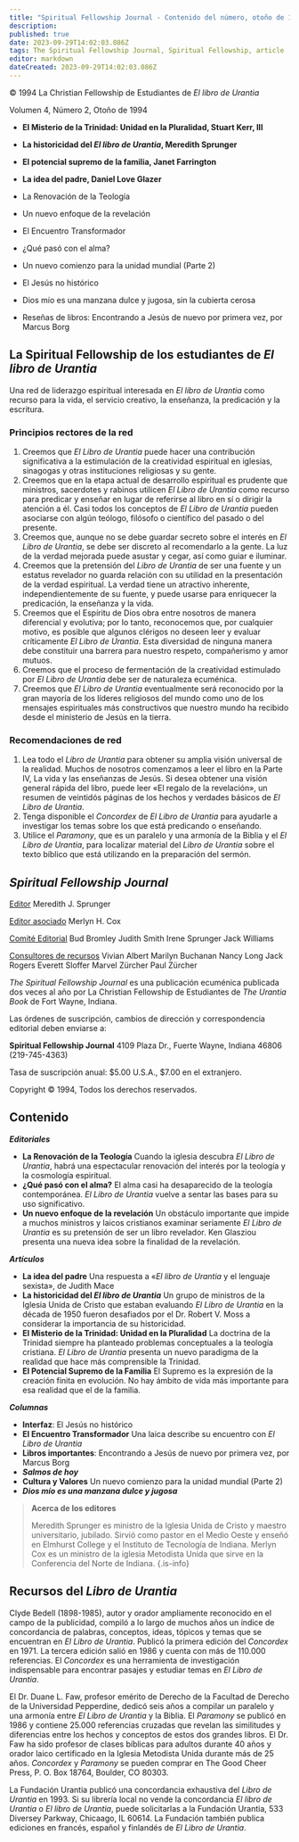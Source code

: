 ```yaml
---
title: "Spiritual Fellowship Journal - Contenido del número, otoño de 1994"
description: 
published: true
date: 2023-09-29T14:02:03.086Z
tags: The Spiritual Fellowship Journal, Spiritual Fellowship, article
editor: markdown
dateCreated: 2023-09-29T14:02:03.086Z
---
```


<p class="v-card v-sheet theme--light grey lighten-3 px-2">© 1994 La Christian Fellowship de Estudiantes de <i>El libro de Urantia</i></p>


Volumen 4, Número 2, Otoño de 1994

- **El Misterio de la Trinidad: Unidad en la Pluralidad, Stuart Kerr, III**
- **La historicidad del _El libro de Urantia_, Meredith Sprunger**
- **El potencial supremo de la familia, Janet Farrington**
- **La idea del padre, Daniel Love Glazer**

- La Renovación de la Teología
- Un nuevo enfoque de la revelación
- El Encuentro Transformador
- ¿Qué pasó con el alma?
- Un nuevo comienzo para la unidad mundial (Parte 2)
- El Jesús no histórico
- Dios mío es una manzana dulce y jugosa, sin la cubierta cerosa
- Reseñas de libros: Encontrando a Jesús de nuevo por primera vez, por Marcus Borg

## La Spiritual Fellowship de los estudiantes de _El libro de Urantia_

Una red de liderazgo espiritual interesada en _El libro de Urantia_ como recurso para la vida, el servicio creativo, la enseñanza, la predicación y la escritura.

### Principios rectores de la red

1. Creemos que _El Libro de Urantia_ puede hacer una contribución significativa a la estimulación de la creatividad espiritual en iglesias, sinagogas y otras instituciones religiosas y su gente.
2. Creemos que en la etapa actual de desarrollo espiritual es prudente que ministros, sacerdotes y rabinos utilicen _El Libro de Urantia_ como recurso para predicar y enseñar en lugar de referirse al libro en sí o dirigir la atención a él. Casi todos los conceptos de _El Libro de Urantia_ pueden asociarse con algún teólogo, filósofo o científico del pasado o del presente.
3. Creemos que, aunque no se debe guardar secreto sobre el interés en _El Libro de Urantia_, se debe ser discreto al recomendarlo a la gente. La luz de la verdad mejorada puede asustar y cegar, así como guiar e iluminar.
4. Creemos que la pretensión del _Libro de Urantia_ de ser una fuente y un estatus revelador no guarda relación con su utilidad en la presentación de la verdad espiritual. La verdad tiene un atractivo inherente, independientemente de su fuente, y puede usarse para enriquecer la predicación, la enseñanza y la vida.
5. Creemos que el Espíritu de Dios obra entre nosotros de manera diferencial y evolutiva; por lo tanto, reconocemos que, por cualquier motivo, es posible que algunos clérigos no deseen leer y evaluar críticamente _El Libro de Urantia_. Esta diversidad de ninguna manera debe constituir una barrera para nuestro respeto, compañerismo y amor mutuos.
6. Creemos que el proceso de fermentación de la creatividad estimulado por _El Libro de Urantia_ debe ser de naturaleza ecuménica.
7. Creemos que _El Libro de Urantia_ eventualmente será reconocido por la gran mayoría de los líderes religiosos del mundo como uno de los mensajes espirituales más constructivos que nuestro mundo ha recibido desde el ministerio de Jesús en la tierra.

### Recomendaciones de red

1. Lea todo el _Libro de Urantia_ para obtener su amplia visión universal de la realidad. Muchos de nosotros comenzamos a leer el libro en la Parte IV, La vida y las enseñanzas de Jesús. Si desea obtener una visión general rápida del libro, puede leer «El regalo de la revelación», un resumen de veintidós páginas de los hechos y verdades básicos de _El Libro de Urantia_.
2. Tenga disponible el _Concordex_ de _El Libro de Urantia_ para ayudarle a investigar los temas sobre los que está predicando o enseñando.
3. Utilice el _Paramony_, que es un paralelo y una armonía de la Biblia y el _El Libro de Urantia_, para localizar material del _Libro de Urantia_ sobre el texto bíblico que está utilizando en la preparación del sermón.

## _Spiritual Fellowship Journal_

<ins>Editor</ins>
Meredith J. Sprunger

<ins>Editor asociado</ins>
Merlyn H. Cox

<ins>Comité Editorial</ins>
Bud Bromley
Judith Smith
Irene Sprunger
Jack Williams

<ins>Consultores de recursos</ins>
Vivian Albert
Marilyn Buchanan
Nancy Long
Jack Rogers
Everett Sloffer
Marvel Zürcher
Paul Zürcher

_The Spiritual Fellowship Journal_ es una publicación ecuménica publicada dos veces al año por La Christian Fellowship de Estudiantes de _The Urantia Book_ de Fort Wayne, Indiana.

Las órdenes de suscripción, cambios de dirección y correspondencia editorial deben enviarse a:

__Spiritual Fellowship Journal__
4109 Plaza Dr.,
Fuerte Wayne, Indiana 46806
(219-745-4363)

Tasa de suscripción anual: \$5.00 U.S.A., \$7.00 en el extranjero.

Copyright © 1994, Todos los derechos reservados.


## Contenido

***Editoriales***

- **La Renovación de la Teología**
	Cuando la iglesia descubra _El Libro de Urantia_, habrá una espectacular renovación del interés por la teología y la cosmología espiritual.
- **¿Qué pasó con el alma?**
	El alma casi ha desaparecido de la teología contemporánea. _El Libro de Urantia_ vuelve a sentar las bases para su uso significativo.
- **Un nuevo enfoque de la revelación**
	Un obstáculo importante que impide a muchos ministros y laicos cristianos examinar seriamente _El Libro de Urantia_ es su pretensión de ser un libro revelador. Ken Glasziou presenta una nueva idea sobre la finalidad de la revelación.

***Artículos***

- **La idea del padre**
	Una respuesta a «_El libro de Urantia_ y el lenguaje sexista», de Judith Mace
- **La historicidad del _El libro de Urantia_**
	Un grupo de ministros de la Iglesia Unida de Cristo que estaban evaluando _El Libro de Urantia_ en la década de 1950 fueron desafiados por el Dr. Robert V. Moss a considerar la importancia de su historicidad.
- **El Misterio de la Trinidad: Unidad en la Pluralidad**
	La doctrina de la Trinidad siempre ha planteado problemas conceptuales a la teología cristiana. _El Libro de Urantia_ presenta un nuevo paradigma de la realidad que hace más comprensible la Trinidad.
- **El Potencial Supremo de la Familia**
	El Supremo es la expresión de la creación finita en evolución. No hay ámbito de vida más importante para esa realidad que el de la familia.

***Columnas***

- **Interfaz**: El Jesús no histórico
- **El Encuentro Transformador**
	Una laica describe su encuentro con _El Libro de Urantia_
- **Libros importantes**:
	Encontrando a Jesús de nuevo por primera vez, por Marcus Borg
- ***Salmos de hoy***
- **Cultura y Valores**
	Un nuevo comienzo para la unidad mundial (Parte 2)
- ***Dios mío es una manzana dulce y jugosa***

> **Acerca de los editores**
> 
> Meredith Sprunger es ministro de la Iglesia Unida de Cristo y maestro universitario, jubilado. Sirvió como pastor en el Medio Oeste y enseñó en Elmhurst College y el Instituto de Tecnología de Indiana. Merlyn Cox es un ministro de la iglesia Metodista Unida que sirve en la Conferencia del Norte de Indiana.
{.is-info}

## Recursos del _Libro de Urantia_

Clyde Bedell (1898-1985), autor y orador ampliamente reconocido en el campo de la publicidad, compiló a lo largo de muchos años un índice de concordancia de palabras, conceptos, ideas, tópicos y temas que se encuentran en _El Libro de Urantia_. Publicó la primera edición del _Concordex_ en 1971. La tercera edición salió en 1986 y cuenta con más de 110.000 referencias. El _Concordex_ es una herramienta de investigación indispensable para encontrar pasajes y estudiar temas en _El Libro de Urantia_.

El Dr. Duane L. Faw, profesor emérito de Derecho de la Facultad de Derecho de la Universidad Pepperdine, dedicó seis años a compilar un paralelo y una armonía entre _El Libro de Urantia_ y la Biblia. El _Paramony_ se publicó en 1986 y contiene 25.000 referencias cruzadas que revelan las similitudes y diferencias entre los hechos y conceptos de estos dos grandes libros. El Dr. Faw ha sido profesor de clases bíblicas para adultos durante 40 años y orador laico certificado en la Iglesia Metodista Unida durante más de 25 años. _Concordex_ y _Paramony_ se pueden comprar en The Good Cheer Press, P. O. Box 18764, Boulder, CO 80303.

La Fundación Urantia publicó una concordancia exhaustiva del _Libro de Urantia_ en 1993. Si su librería local no vende la concordancia _El libro de Urantia_ o _El libro de Urantia_, puede solicitarlas a la Fundación Urantia, 533 Diversey Parkway, Chicaago, IL 60614. La Fundación también publica ediciones en francés, español y finlandés de _El Libro de Urantia_.

